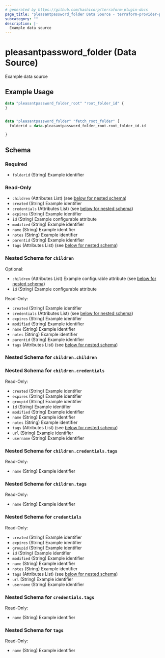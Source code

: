 ```yaml
---
# generated by https://github.com/hashicorp/terraform-plugin-docs
page_title: "pleasantpassword_folder Data Source - terraform-provider-pleasant-password-server"
subcategory: ""
description: |-
  Example data source
---
```


# pleasantpassword_folder (Data Source)

Example data source

## Example Usage

```terraform
data "pleasantpassword_folder_root" "root_folder_id" {
}


data "pleasantpassword_folder" "fetch_root_folder" {
  folderid = data.pleasantpassword_folder_root.root_folder_id.id

}
```

<!-- schema generated by tfplugindocs -->
## Schema

### Required

- `folderid` (String) Example identifier

### Read-Only

- `children` (Attributes List) (see [below for nested schema](#nestedatt--children))
- `created` (String) Example identifier
- `credentials` (Attributes List) (see [below for nested schema](#nestedatt--credentials))
- `expires` (String) Example identifier
- `id` (String) Example configurable attribute
- `modified` (String) Example identifier
- `name` (String) Example identifier
- `notes` (String) Example identifier
- `parentid` (String) Example identifier
- `tags` (Attributes List) (see [below for nested schema](#nestedatt--tags))

<a id="nestedatt--children"></a>
### Nested Schema for `children`

Optional:

- `children` (Attributes List) Example configurable attribute (see [below for nested schema](#nestedatt--children--children))
- `id` (String) Example configurable attribute

Read-Only:

- `created` (String) Example identifier
- `credentials` (Attributes List) (see [below for nested schema](#nestedatt--children--credentials))
- `expires` (String) Example identifier
- `modified` (String) Example identifier
- `name` (String) Example identifier
- `notes` (String) Example identifier
- `parentid` (String) Example identifier
- `tags` (Attributes List) (see [below for nested schema](#nestedatt--children--tags))

<a id="nestedatt--children--children"></a>
### Nested Schema for `children.children`


<a id="nestedatt--children--credentials"></a>
### Nested Schema for `children.credentials`

Read-Only:

- `created` (String) Example identifier
- `expires` (String) Example identifier
- `groupid` (String) Example identifier
- `id` (String) Example identifier
- `modified` (String) Example identifier
- `name` (String) Example identifier
- `notes` (String) Example identifier
- `tags` (Attributes List) (see [below for nested schema](#nestedatt--children--credentials--tags))
- `url` (String) Example identifier
- `username` (String) Example identifier

<a id="nestedatt--children--credentials--tags"></a>
### Nested Schema for `children.credentials.tags`

Read-Only:

- `name` (String) Example identifier



<a id="nestedatt--children--tags"></a>
### Nested Schema for `children.tags`

Read-Only:

- `name` (String) Example identifier



<a id="nestedatt--credentials"></a>
### Nested Schema for `credentials`

Read-Only:

- `created` (String) Example identifier
- `expires` (String) Example identifier
- `groupid` (String) Example identifier
- `id` (String) Example identifier
- `modified` (String) Example identifier
- `name` (String) Example identifier
- `notes` (String) Example identifier
- `tags` (Attributes List) (see [below for nested schema](#nestedatt--credentials--tags))
- `url` (String) Example identifier
- `username` (String) Example identifier

<a id="nestedatt--credentials--tags"></a>
### Nested Schema for `credentials.tags`

Read-Only:

- `name` (String) Example identifier



<a id="nestedatt--tags"></a>
### Nested Schema for `tags`

Read-Only:

- `name` (String) Example identifier

